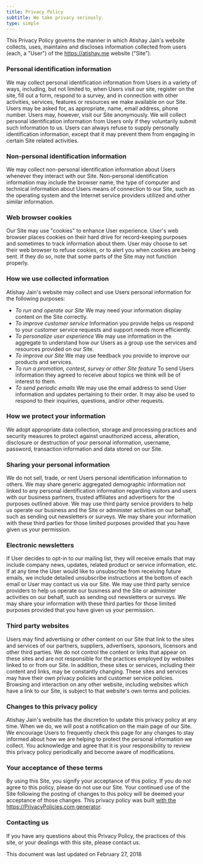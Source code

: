 ```yaml
---
title: Privacy Policy
subtitle: We take privacy seriously.
type: simple
---
```


This Privacy Policy governs the manner in which Atishay Jain's website collects, uses, maintains and discloses information collected from users (each, a "User") of the https://atishay.me website ("Site").

### Personal identification information

We may collect personal identification information from Users in a variety of ways, including, but not limited to, when Users visit our site, register on the site, fill out a form, respond to a survey, and in connection with other activities, services, features or resources we make available on our Site. Users may be asked for, as appropriate, name, email address, phone number. Users may, however, visit our Site anonymously. We will collect personal identification information from Users only if they voluntarily submit such information to us. Users can always refuse to supply personally identification information, except that it may prevent them from engaging in certain Site related activities.

### Non-personal identification information

We may collect non-personal identification information about Users whenever they interact with our Site. Non-personal identification information may include the browser name, the type of computer and technical information about Users means of connection to our Site, such as the operating system and the Internet service providers utilized and other similar information.

### Web browser cookies

Our Site may use "cookies" to enhance User experience. User's web browser places cookies on their hard drive for record-keeping purposes and sometimes to track information about them. User may choose to set their web browser to refuse cookies, or to alert you when cookies are being sent. If they do so, note that some parts of the Site may not function properly.

### How we use collected information

Atishay Jain's website may collect and use Users personal information for the following purposes:

*   _To run and operate our Site_
    We may need your information display content on the Site correctly.
*   _To improve customer service_
    Information you provide helps us respond to your customer service requests and support needs more efficiently.
*   _To personalize user experience_
    We may use information in the aggregate to understand how our Users as a group use the services and resources provided on our Site.
*   _To improve our Site_
    We may use feedback you provide to improve our products and services.
*   _To run a promotion, contest, survey or other Site feature_
    To send Users information they agreed to receive about topics we think will be of interest to them.
*   _To send periodic emails_
    We may use the email address to send User information and updates pertaining to their order. It may also be used to respond to their inquiries, questions, and/or other requests.

### How we protect your information

We adopt appropriate data collection, storage and processing practices and security measures to protect against unauthorized access, alteration, disclosure or destruction of your personal information, username, password, transaction information and data stored on our Site.

### Sharing your personal information

We do not sell, trade, or rent Users personal identification information to others. We may share generic aggregated demographic information not linked to any personal identification information regarding visitors and users with our business partners, trusted affiliates and advertisers for the purposes outlined above. We may use third party service providers to help us operate our business and the Site or administer activities on our behalf, such as sending out newsletters or surveys. We may share your information with these third parties for those limited purposes provided that you have given us your permission.

### Electronic newsletters

If User decides to opt-in to our mailing list, they will receive emails that may include company news, updates, related product or service information, etc. If at any time the User would like to unsubscribe from receiving future emails, we include detailed unsubscribe instructions at the bottom of each email or User may contact us via our Site. We may use third party service providers to help us operate our business and the Site or administer activities on our behalf, such as sending out newsletters or surveys. We may share your information with these third parties for those limited purposes provided that you have given us your permission.

### Third party websites

Users may find advertising or other content on our Site that link to the sites and services of our partners, suppliers, advertisers, sponsors, licensors and other third parties. We do not control the content or links that appear on these sites and are not responsible for the practices employed by websites linked to or from our Site. In addition, these sites or services, including their content and links, may be constantly changing. These sites and services may have their own privacy policies and customer service policies. Browsing and interaction on any other website, including websites which have a link to our Site, is subject to that website's own terms and policies.

### Changes to this privacy policy

Atishay Jain's website has the discretion to update this privacy policy at any time. When we do, we will post a notification on the main page of our Site. We encourage Users to frequently check this page for any changes to stay informed about how we are helping to protect the personal information we collect. You acknowledge and agree that it is your responsibility to review this privacy policy periodically and become aware of modifications.

### Your acceptance of these terms

By using this Site, you signify your acceptance of this policy. If you do not agree to this policy, please do not use our Site. Your continued use of the Site following the posting of changes to this policy will be deemed your acceptance of those changes. This privacy policy was built [with the https://PrivacyPolicies.com generator](https://privacypolicies.com/).

### Contacting us

If you have any questions about this Privacy Policy, the practices of this site, or your dealings with this site, please contact us.

This document was last updated on February 27, 2018
